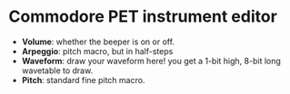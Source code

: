 # Commodore PET instrument editor

- **Volume**: whether the beeper is on or off.
- **Arpeggio**: pitch macro, but in half-steps
- **Waveform**: draw your waveform here! you get a 1-bit high, 8-bit long wavetable to draw.
- **Pitch**: standard fine pitch macro.
